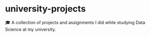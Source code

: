 # university-projects
🎓 A collection of projects and assignments I did while studying Data Science at my university. 
